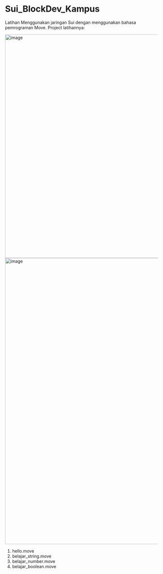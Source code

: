 # Sui_BlockDev_Kampus

Latihan Menggunakan jaringan Sui dengan menggunakan bahasa pemrograman Move.
Project latihannya:

<img width="1103" height="736" alt="image" src="https://github.com/user-attachments/assets/abefd083-38e2-4476-ac89-ea9a74c657ea" />
<img width="1892" height="942" alt="image" src="https://github.com/user-attachments/assets/a24c2487-b7ee-4847-a65a-e70bc339f3f6" />

1. hello.move
2. belajar_string.move
3. belajar_number.move
4. belajar_boolean.move
